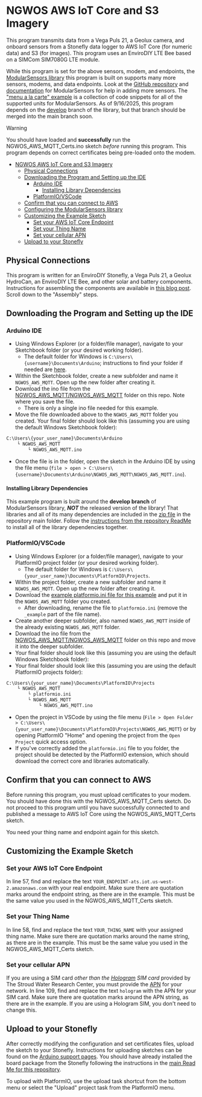 # NGWOS AWS IoT Core and S3 Imagery

This program transmits data from a Vega Puls 21, a Geolux camera, and onboard sensors from a Stonefly data logger to AWS IoT Core (for numeric data) and S3 (for images).
This program uses an EnviroDIY LTE Bee based on a SIMCom SIM7080G LTE module.

While this program is set for the above sensors, modem, and endpoints, the [ModularSensors library](https://github.com/EnviroDIY/ModularSensors/) this program is built on supports many more sensors, modems, and data endpoints.
Look at the [GitHub repository](https://github.com/EnviroDIY/ModularSensors/) and [documentation](https://envirodiy.github.io/ModularSensors/) for ModularSensors for help in adding more sensors.
The ["menu a la carte" example](https://github.com/EnviroDIY/ModularSensors/tree/master/examples/menu_a_la_carte) is a collection of code snippets for all of the supported units for ModularSensors.
As of 9/16/2025, this program depends on the [develop](https://github.com/EnviroDIY/ModularSensors/tree/develop) branch of the library, but that branch should be merged into the main branch soon.

> [!WARNING]
> You should have loaded and **successfully** run the NGWOS_AWS_MQTT_Certs.ino sketch *before* running this program.
> This program depends on correct certificates being pre-loaded onto the modem.

- [NGWOS AWS IoT Core and S3 Imagery](#ngwos-aws-iot-core-and-s3-imagery)
  - [Physical Connections](#physical-connections)
  - [Downloading the Program and Setting up the IDE](#downloading-the-program-and-setting-up-the-ide)
    - [Arduino IDE](#arduino-ide)
      - [Installing Library Dependencies](#installing-library-dependencies)
    - [PlatformIO/VSCode](#platformiovscode)
  - [Confirm that you can connect to AWS](#confirm-that-you-can-connect-to-aws)
  - [Configuring the ModularSensors library](#configuring-the-modularsensors-library)
  - [Customizing the Example Sketch](#customizing-the-example-sketch)
    - [Set your AWS IoT Core Endpoint](#set-your-aws-iot-core-endpoint)
    - [Set your Thing Name](#set-your-thing-name)
    - [Set your cellular APN](#set-your-cellular-apn)
  - [Upload to your Stonefly](#upload-to-your-stonefly)

## Physical Connections

This program is written for an EnviroDIY Stonefly, a Vega Puls 21, a Geolux HydroCan, an EnviroDIY LTE Bee, and other solar and battery components.
Instructions for assembling the components are available in [this blog post](https://www.envirodiy.org/river-flood-monitoring-system-for-rapid-deployment/).
Scroll down to the "Assembly" steps.

## Downloading the Program and Setting up the IDE

### Arduino IDE

- Using Windows Explorer (or a folder/file manager), navigate to your Sketchbook folder (or your desired working folder).
  - The default folder for Windows is `C:\Users\{username}\Documents\Arduino`; instructions to find your folder if needed are [here](https://support.arduino.cc/hc/en-us/articles/4412950938514-Open-the-Sketchbook-folder).
- Within the Sketchbook folder, create a new subfolder and name it `NGWOS_AWS_MQTT`. Open up the new folder after creating it.
- Download the ino file from the [NGWOS_AWS_MQTT/NGWOS_AWS_MQTT](https://github.com/EnviroDIY/USGS_NGWOS/tree/main/NGWOS_AWS_MQTT/NGWOS_AWS_MQTT) folder on this repo. Note where you save the file.
  - There is only a single ino file needed for this example.
- Move the file downloaded above to the `NGWOS_AWS_MQTT` folder you created.  Your final folder should look like this (assuming you are using the default Windows Sketchbook folder):

```txt
C:\Users\{your_user_name}\Documents\Arduino
    └ NGWOS_AWS_MQTT
        └ NGWOS_AWS_MQTT.ino
```

- Once the file is in the folder, open the sketch in the Arduino IDE by using the file menu (`file > open > C:\Users\{username}\Documents\Arduino\NGWOS_AWS_MQTT\NGWOS_AWS_MQTT.ino`).

#### Installing Library Dependencies

This example program is built around the **develop branch** of ModularSensors library, ***NOT*** the released version of the library!
That libraries and all of its many dependencies are included in the [zip file](https://github.com/EnviroDIY/USGS_NGWOS/blob/main/AllDependencies.zip) in the repository main folder.
Follow the [instructions from the repository ReadMe](https://github.com/EnviroDIY/USGS_NGWOS/tree/main#installing-or-updating-libraries-for-the-examples-in-the-arduino-ide) to install all of the library dependencies together.

### PlatformIO/VSCode

- Using Windows Explorer (or a folder/file manager), navigate to your PlatformIO project folder (or your desired working folder).
  - The default folder for Windows is `C:\Users\{your_user_name}\Documents\PlatformIO\Projects`.
- Within the project folder, create a new subfolder and name it `NGWOS_AWS_MQTT`. Open up the new folder after creating it.
- Download the [example platformio.ini file for this example](https://github.com/EnviroDIY/USGS_NGWOS/blob/main/NGWOS_AWS_MQTT/platformio_example.ini) and put it in the `NGWOS_AWS_MQTT` folder you created.
  - After downloading, rename the file to `platformio.ini` (remove the `_example` part of the file name).
- Create another deeper subfolder, also named `NGWOS_AWS_MQTT` inside of the already existing `NGWOS_AWS_MQTT` folder.
- Download the ino file from the [NGWOS_AWS_MQTT/NGWOS_AWS_MQTT](https://github.com/EnviroDIY/USGS_NGWOS/tree/main/NGWOS_AWS_MQTT/NGWOS_AWS_MQTT) folder on this repo and move it into the deeper subfolder.
- Your final folder should look like this (assuming you are using the default Windows Sketchbook folder):
- Your final folder should look like this (assuming you are using the default PlatformIO projects folder):

```txt
C:\Users\{your_user_name}\Documents\PlatformIO\Projects
    └ NGWOS_AWS_MQTT
        └ platformio.ini
        └ NGWOS_AWS_MQTT
            └ NGWOS_AWS_MQTT.ino
```

- Open the project in VSCode by using the file menu (`File > Open Folder > C:\Users\{your_user_name}\Documents\PlatformIO\Projects\NGWOS_AWS_MQTT`) or by opening PlatformIO "Home" and opening the project from the `Open Project` quick access option.
- If you've correctly added the `platformio.ini` file to you folder, the project should be detected by the PlatformIO extension, which should download the correct core and libraries automatically.

## Confirm that you can connect to AWS

Before running this program, you must upload certificates to your modem.
You should have done this with the NGWOS_AWS_MQTT_Certs sketch.
Do not proceed to this program until you have successfully connected to and published a message to AWS IoT Core using the NGWOS_AWS_MQTT_Certs sketch.

You need your thing name and endpoint again for this sketch.

## Customizing the Example Sketch

### Set your AWS IoT Core Endpoint

In line 57, find and replace the text `YOUR_ENDPOINT-ats.iot.us-west-2.amazonaws.com` with your real endpoint.
Make sure there are quotation marks around the endpoint string, as there are in the example.
This must be the same value you used in the NGWOS_AWS_MQTT_Certs sketch.

### Set your Thing Name

In line 58, find and replace the text `YOUR_THING_NAME` with your assigned thing name.
Make sure there are quotation marks around the name string, as there are in the example.
This must be the same value you used in the NGWOS_AWS_MQTT_Certs sketch.

### Set your cellular APN

If you are using a SIM card *other than the [Hologram](https://www.hologram.io/) SIM card* provided by The Stroud Water Research Center, you must provide the [APN](https://en.wikipedia.org/wiki/Access_Point_Name) for your network.
In line 109, find and replace the text `hologram` with the APN for your SIM card.
Make sure there are quotation marks around the APN string, as there are in the example.
If you are using a Hologram SIM, you don't need to change this.

## Upload to your Stonefly

After correctly modifying the configuration and set certificates files, upload the sketch to your Stonefly.
Instructions for uploading sketches can be found on the [Arduino support pages](https://support.arduino.cc/hc/en-us/articles/4733418441116-Upload-a-sketch-in-Arduino-IDE).
You should have already installed the board package from the Stonefly following the instructions in the [main Read Me for this repository](https://github.com/EnviroDIY/USGS_NGWOS/?tab=readme-ov-file#setting-up-the-stonefly-in-the-arduino-ide).

To upload with PlatformIO, use the upload task shortcut from the bottom menu or select the "Upload" project task from the PlatformIO menu.
